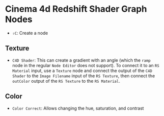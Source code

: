 # Cinema 4d Redshift Shader Graph Nodes

- `⇧C`: Create a node

## Texture

- `C4D Shader`: This can create a gradient with an angle (which the `ramp` node in the regular `Node Editor` does not support). To connect it to an `RS Material` input, use a `Texture` node and connect the output of the `C4D Shader` to the `Image Filename` input of the `RS Texture`, then connect the `outColor` output of the `RS Texture` to the `RS Material`.

## Color

- `Color Correct`: Allows changing the hue, saturation, and contrast

